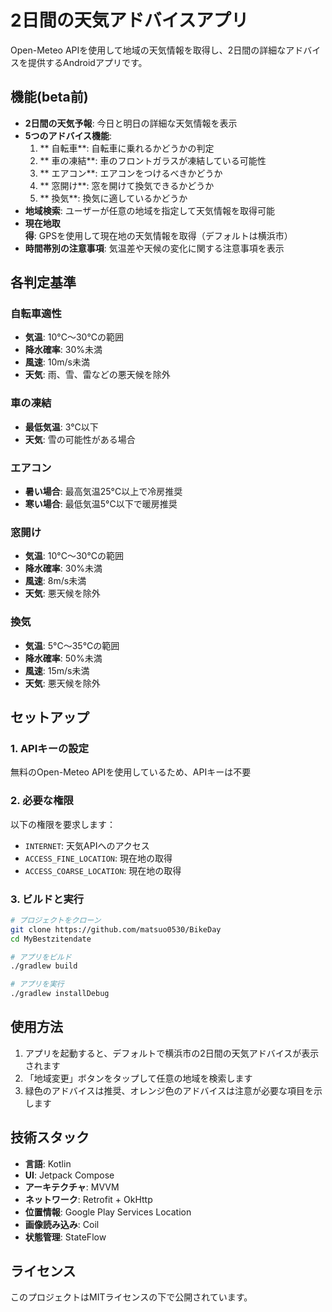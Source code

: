 # 2日間の天気アドバイスアプリ

Open-Meteo APIを使用して地域の天気情報を取得し、2日間の詳細なアドバイスを提供するAndroidアプリです。

## 機能(beta前)

- **2日間の天気予報**: 今日と明日の詳細な天気情報を表示
- **5つのアドバイス機能**:
  1. ** 自転車**: 自転車に乗れるかどうかの判定
  2. ** 車の凍結**: 車のフロントガラスが凍結している可能性
  3. ** エアコン**: エアコンをつけるべきかどうか
  4. ** 窓開け**: 窓を開けて換気できるかどうか
  5. ** 換気**: 換気に適しているかどうか
- **地域検索**: ユーザーが任意の地域を指定して天気情報を取得可能
- **現在地取得**: GPSを使用して現在地の天気情報を取得（デフォルトは横浜市）
- **時間帯別の注意事項**: 気温差や天候の変化に関する注意事項を表示

## 各判定基準

###  自転車適性
- **気温**: 10°C〜30°Cの範囲
- **降水確率**: 30%未満
- **風速**: 10m/s未満
- **天気**: 雨、雪、雷などの悪天候を除外

###  車の凍結
- **最低気温**: 3°C以下
- **天気**: 雪の可能性がある場合

###  エアコン
- **暑い場合**: 最高気温25°C以上で冷房推奨
- **寒い場合**: 最低気温5°C以下で暖房推奨

###  窓開け
- **気温**: 10°C〜30°Cの範囲
- **降水確率**: 30%未満
- **風速**: 8m/s未満
- **天気**: 悪天候を除外

###  換気
- **気温**: 5°C〜35°Cの範囲
- **降水確率**: 50%未満
- **風速**: 15m/s未満
- **天気**: 悪天候を除外

## セットアップ

### 1. APIキーの設定

無料のOpen-Meteo APIを使用しているため、APIキーは不要

### 2. 必要な権限

以下の権限を要求します：
- `INTERNET`: 天気APIへのアクセス
- `ACCESS_FINE_LOCATION`: 現在地の取得
- `ACCESS_COARSE_LOCATION`: 現在地の取得

### 3. ビルドと実行

```bash
# プロジェクトをクローン
git clone https://github.com/matsuo0530/BikeDay
cd MyBestzitendate

# アプリをビルド
./gradlew build

# アプリを実行
./gradlew installDebug
```

## 使用方法

1. アプリを起動すると、デフォルトで横浜市の2日間の天気アドバイスが表示されます
2. 「地域変更」ボタンをタップして任意の地域を検索します
3. 緑色のアドバイスは推奨、オレンジ色のアドバイスは注意が必要な項目を示します

## 技術スタック

- **言語**: Kotlin
- **UI**: Jetpack Compose
- **アーキテクチャ**: MVVM
- **ネットワーク**: Retrofit + OkHttp
- **位置情報**: Google Play Services Location
- **画像読み込み**: Coil
- **状態管理**: StateFlow

## ライセンス

このプロジェクトはMITライセンスの下で公開されています。

